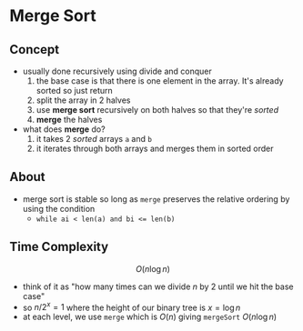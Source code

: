 # Merge Sort

## Concept

- usually done recursively using divide and conquer
  1. the base case is that there is one element in the array. It's already sorted so just return
  2. split the array in 2 halves
  3. use **merge sort** recursively on both halves so that they're *sorted*
  4. **merge** the halves
- what does **merge** do? 
  1. it takes 2 *sorted* arrays `a` and `b`
  2. it iterates through both arrays and merges them in sorted order 

## About

- merge sort is stable so long as `merge` preserves the relative ordering by using the condition
  - `while ai < len(a) and bi <= len(b)`

## Time Complexity

$$
O(n\log n)
$$

- think of it as "how many times can we divide $n$ by 2 until we hit the base case"
- so $n/2^x = 1$ where the height of our binary tree is $x = \log n$ 
- at each level, we use `merge` which is $O(n)$ giving `mergeSort` $O(n\log n)$
